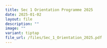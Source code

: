 ```yaml
---
title: Sec 1 Orientation Programme 2025
date: 2025-01-02
layout: file
description: ""
image: ""
variant: tiptap
file_url: /files/Sec_1_Orientation_2025.pdf
---
```

